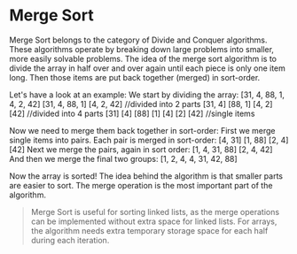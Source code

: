 # Merge Sort 

Merge Sort belongs to the category of Divide and Conquer algorithms.
These algorithms operate by breaking down large problems into smaller, more easily solvable problems. 
The idea of the merge sort algorithm is to divide the array in half over and over again until each piece is only one item long. Then those items are put back together (merged) in sort-order.

Let's have a look at an example:
We start by dividing the array:
[31, 4, 88, 1, 4, 2, 42]
[31, 4, 88, 1]  [4, 2, 42] //divided into 2 parts
[31, 4]  [88, 1]  [4, 2]  [42] //divided into 4 parts
[31]  [4]  [88]  [1]  [4]  [2]  [42] //single items 

Now we need to merge them back together in sort-order:
First we merge single items into pairs. Each pair is merged in sort-order:
[4, 31]  [1, 88]  [2, 4]  [42]
Next we merge the pairs, again in sort order:
[1, 4, 31, 88]  [2, 4, 42]
And then we merge the final two groups:
[1, 2, 4, 4, 31, 42, 88]

Now the array is sorted! The idea behind the algorithm is that smaller parts are easier to sort.
The merge operation is the most important part of the algorithm.

> Merge Sort is useful for sorting linked lists, as the merge operations can be implemented without extra space for linked lists.
For arrays, the algorithm needs extra temporary storage space for each half during each iteration.
